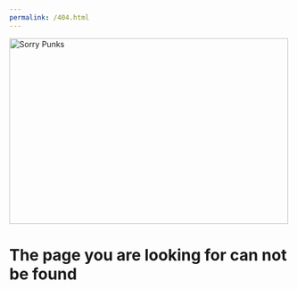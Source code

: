 ```yaml
---
permalink: /404.html
---
```

<img src="etienne-girardet-txzpdAHdiXg-unsplash.jpg" alt="Sorry Punks" width="500" height="333">

<h1>The page you are looking for can not be found<h1>
